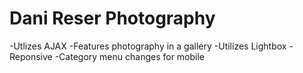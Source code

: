 Dani Reser Photography
===

-Utlizes AJAX
-Features photography in a gallery
-Utilizes Lightbox
-Reponsive
-Category menu changes for mobile
